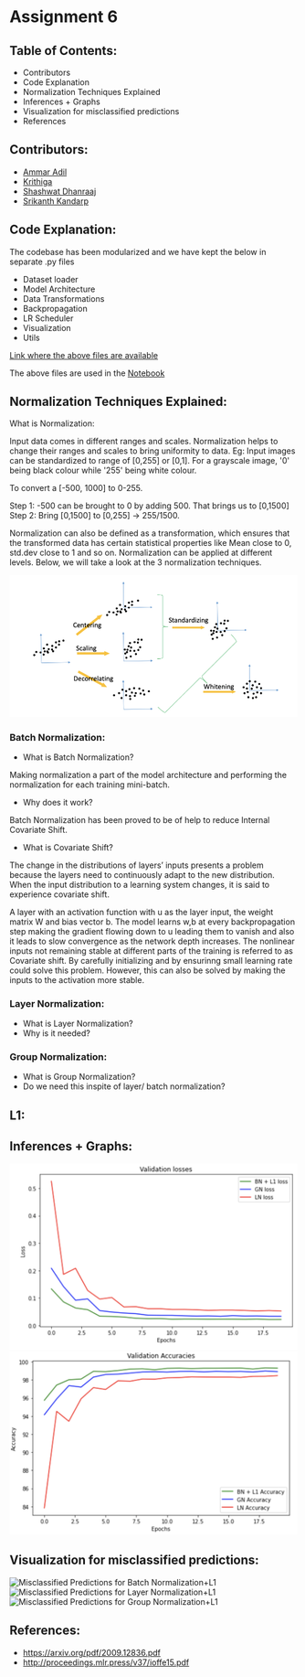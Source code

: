 # Assignment 6 

## Table of Contents:

* Contributors
* Code Explanation
* Normalization Techniques Explained
* Inferences + Graphs
* Visualization for misclassified predictions
* References

## Contributors:

* [Ammar Adil](https://github.com/adilsammar)
* [Krithiga](https://github.com/BottleSpink)
* [Shashwat Dhanraaj](https://github.com/sdhanraaj12)
* [Srikanth Kandarp](https://github.com/Srikanth-Kandarp)

## Code Explanation:

The codebase has been modularized and we have kept the below in separate .py files

* Dataset loader 
* Model Architecture
* Data Transformations
* Backpropagation
* LR Scheduler
* Visualization
* Utils 

<To include code explanations>

[Link where the above files are available](https://github.com/adilsammar/woolly-of-cv/tree/main/assets/mnist/mnist)

The above files are used in the [Notebook](https://github.com/adilsammar/woolly-of-cv/blob/main/assets/mnist/notebook/MNIST_ALBUMENTATION_CONSOLIDATED.ipynb)

## Normalization Techniques Explained:
  
  What is Normalization: 
  
  Input data comes in different ranges and scales. Normalization helps to change their ranges and scales to bring uniformity to data. Eg: Input images can be standardized to range of [0,255] or [0,1]. For a grayscale image, '0' being black colour while '255' being white colour. 
  
  To convert a [-500, 1000] to 0-255. 
  
  Step 1: -500 can be brought to 0 by adding 500. That brings us to [0,1500]
  Step 2: Bring [0,1500] to [0,255] -> 255/1500.
  
  Normalization can also be defined as a transformation, which ensures that the transformed data has certain statistical properties like Mean close to 0, std.dev close to 1 and so on. Normalization can be applied at different levels. Below, we will take a look at the 3 normalization techniques.
  
   ![Normalization Transformation](../../assets/NormalizationExamples.png)

### Batch Normalization:
  
  * What is Batch Normalization? 
  
  Making normalization a part of the model architecture and performing the normalization for each training mini-batch.
  
  * Why does it work? 
  
  Batch Normalization has been proved to be of help to reduce Internal Covariate Shift. 
  
  * What is Covariate Shift?
  
  The change in the distributions of layers’ inputs presents a problem because the layers need to continuously adapt to the new distribution. When the input distribution to a learning system changes, it is said to experience covariate shift.
  
   A layer with an activation function with u as the layer input, the weight matrix W and bias vector b. The model learns w,b at every backpropagation step making the gradient flowing down to u leading them to vanish and also it leads to slow convergence as the network depth increases. The nonlinear inputs not remaining stable at different parts of the training is referred to as Covariate shift. By carefully initializing and by ensurinng small learning rate could solve this problem. However, this can also be solved by making the inputs to the activation more stable. 

### Layer Normalization:
  * What is Layer Normalization?
  * Why is it needed?

### Group Normalization:
  * What is Group Normalization?
  * Do we need this inspite of layer/ batch normalization?

  
## L1:
  
## Inferences + Graphs:
  
  ![Validation Losses](../../assets/Validation_Losses_For_AllNorm.png)
  ![Validation Accuracy](../../assets/Validation_Accuracy_For_AllNorm.png)
  
## Visualization for misclassified predictions:
 
  ![Misclassified Predictions for Batch Normalization+L1](./assets/MisPre_BNL1.png)
  ![Misclassified Predictions for Layer Normalization+L1](./assets/MisPre_LayerN.png)
  ![Misclassified Predictions for Group Normalization+L1](./assets/MisPre_GroupN.png)
  
## References:
  
  * https://arxiv.org/pdf/2009.12836.pdf
  * http://proceedings.mlr.press/v37/ioffe15.pdf

